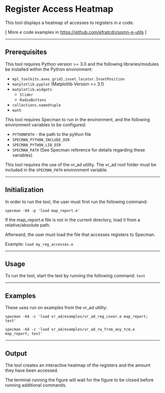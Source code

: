 # Register Access Heatmap
This tool displays a heatmap of accesses to registers in *e* code.

[ More *e* code examples in https://github.com/efratcdn/spmn-e-utils ]

----------------------
Prerequisites
----------------------
This tool requires Python version >= 3.0 and the following libraries/modules be installed within the Python
environment:
* `mpl_toolkits.axes_grid1.inset_locator.InsetPosition`
* `matplotlib.pyplot` (Matplotlib Version >= 3.1)
* `matplotlib.widgets`
   * `Slider`
   * `RadioButtons`
* `collections.namedtuple`
* `math`


This tool requires Specman to run in the environment, and the following environment variables to be configured:
* `PYTHONPATH` - the path to the python file
* `SPECMAN_PYTHON_INCLUDE_DIR`
* `SPECMAN_PYTHON_LIB_DIR`
* `SPECMAN_PATH`
(See Specman reference for details regarding these variables)
    
This tool requires the use of the vr_ad utility.
The vr_ad root folder must be included in the `SPECMAN_PATH` environment variable.


----------------------
Initialization
----------------------
In order to run the tool, the user must first run the following command:

`specman -64 -p 'load map_report.e'`

   
If the map_report.e file is not in the current directory, load it from a relative/absolute path.

Afterward, the user must load the file that accesses registers to Specman.

Example: `load my_reg_accesses.e`


----------------------
Usage
----------------------
To run the tool, start the test by running the following command:
	`test`


----------------------
Examples
----------------------
These uses run on examples from the vr_ad utility:

`specman -64 -c 'load vr_ad/examples/vr_ad_reg_cover.e map_report; test'`

`specman -64 -c 'load vr_ad/examples/vr_ad_rw_from_any_tcm.e map_report; test'`

---------------------
Output
----------------------
The tool creates an interactive heatmap of the registers and the amount they have been accessed.

The terminal running the figure will wait for the figure to be closed before running additional commands.
